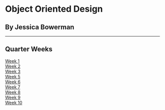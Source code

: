 # Object Oriented Design
## By Jessica Bowerman
---

## Quarter Weeks
[Week 1](w1.md) <br>
[Week 2](w2.md) <br>
[Week 3](w3.md) <br>
[Week 5](w5.md) <br>
[Week 6](w6.md) <br>
[Week 7](w7.md) <br>
[Week 8](w8.md) <br>
[Week 9](w9.md) <br>
[Week 10](w10.md) <br>
